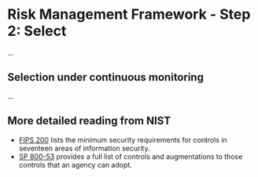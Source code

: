 # Risk Management Framework - Step 2: Select

...

## Selection under continuous monitoring

...

## More detailed reading from NIST

- [FIPS 200](http://csrc.nist.gov/publications/fips/fips200/FIPS-200-final-march.pdf) lists the minimum security requirements for controls in seventeen areas of information security.
- [SP 800-53](http://nvlpubs.nist.gov/nistpubs/SpecialPublications/NIST.SP.800-53r4.pdf) provides a full list of controls and augmentations to those controls that an agency can adopt.
